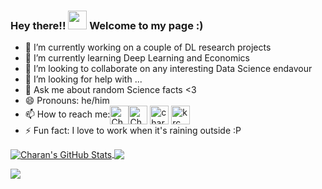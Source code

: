 ### Hey there!! <img src="https://raw.githubusercontent.com/MartinHeinz/MartinHeinz/master/wave.gif" width="30px"> Welcome to my page :)



- 🔭 I’m currently working on a couple of DL research projects
- 🌱 I’m currently learning Deep Learning and Economics
- 👯 I’m looking to collaborate on any interesting Data Science endavour
- 🤔 I’m looking for help with ...
- 💬 Ask me about random Science facts <3 
- 😄 Pronouns: he/him
- 📫 How to reach me:<a href="https://twitter.com/CharanXD/" target="blank"><img align="center" src="https://cdn.jsdelivr.net/npm/simple-icons@3.0.1/icons/twitter.svg" alt="CharanXD" height="30" width="30" /></a><a href="https://www.linkedin.com/in/charan-k-r-6b0721152/" target="blank"><img align="center" src="https://cdn.jsdelivr.net/npm/simple-icons@3.0.1/icons/linkedin.svg" alt="Charan K R" height="30" width="30" /></a>
<a href="https://www.kaggle.com/charankr" target="blank"><img align="center" src="https://cdn.jsdelivr.net/npm/simple-icons@3.0.1/icons/kaggle.svg" alt="charankr" height="30" width="30" /></a>
<a href="https://instagram.com/krc_swaag" target="blank"><img align="center" src="https://cdn.jsdelivr.net/npm/simple-icons@3.0.1/icons/instagram.svg" alt="krc_swaag" height="30" width="30" /></a>
- ⚡ Fun fact: I love to work when it's raining outside :P 


<a href="https://github.com//Charan619/Charan619">
  <img align="center" src="https://github-readme-stats.vercel.app/api?username=Charan619&hide=stars&show_icons=true&line_height=27&count_private=false&theme=shades-of-purple&" alt="Charan's GitHub Stats" />
</a>
<a href="https://github.com/Charan619/Charan619">
  <img align="center" src="https://github-readme-stats.vercel.app/api/top-langs/?username=Charan619&layout=compact&theme=shades-of-purple" />
</a>


![](https://komarev.com/ghpvc/?username=Charan619&color=blue)





